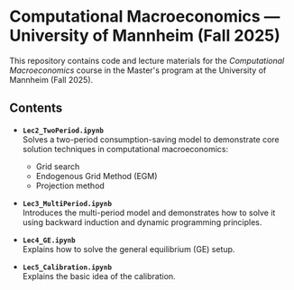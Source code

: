 # Computational Macroeconomics — University of Mannheim (Fall 2025)

This repository contains code and lecture materials for the *Computational Macroeconomics* course in the Master's program at the University of Mannheim (Fall 2025).

## Contents

- **`Lec2_TwoPeriod.ipynb`**  
  Solves a two-period consumption-saving model to demonstrate core solution techniques in computational macroeconomics:
  - Grid search
  - Endogenous Grid Method (EGM)
  - Projection method

- **`Lec3_MultiPeriod.ipynb`**  
  Introduces the multi-period model and demonstrates how to solve it using backward induction and dynamic programming principles.

- **`Lec4_GE.ipynb`**  
  Explains how to solve the general equilibrium (GE) setup.

- **`Lec5_Calibration.ipynb`**  
  Explains the basic idea of the calibration.

